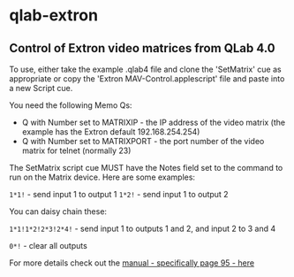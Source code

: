 qlab-extron
===========

Control of Extron video matrices from QLab 4.0
----------------------------------------------

To use, either take the example .qlab4 file and clone the 'SetMatrix' cue as appropriate or copy the 'Extron MAV-Control.applescript' file and paste into a new Script cue.

You need the following Memo Qs:

* Q with Number set to MATRIXIP - the IP address of the video matrix (the example has the Extron default 192.168.254.254)
* Q with Number set to MATRIXPORT - the port number of the video matrix for telnet (normally 23)

The SetMatrix script cue MUST have the Notes field set to the command to run on the Matrix device.  Here are some examples:

`1*1!` - send input 1 to output 1
`1*2!` - send input 1 to output 2

You can daisy chain these:

`1*1!1*2!2*3!2*4!` - send input 1 to outputs 1 and 2, and input 2 to 3 and 4

`0*!` - clear all outputs

For more details check out the [manual - specifically page 95 - here](https://www.extron.com/download/files/userman/68-521-20_E.pdf)

